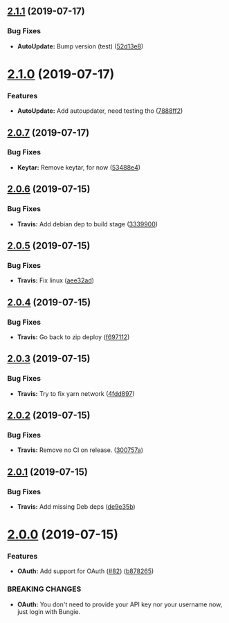 ## [2.1.1](https://github.com/brakacai/discord-ghost/compare/v2.1.0...v2.1.1) (2019-07-17)


### Bug Fixes

* **AutoUpdate:** Bump version (test) ([52d13e8](https://github.com/brakacai/discord-ghost/commit/52d13e8))

# [2.1.0](https://github.com/brakacai/discord-ghost/compare/v2.0.7...v2.1.0) (2019-07-17)


### Features

* **AutoUpdate:** Add autoupdater, need testing tho ([7888ff2](https://github.com/brakacai/discord-ghost/commit/7888ff2))

## [2.0.7](https://github.com/brakacai/discord-ghost/compare/v2.0.6...v2.0.7) (2019-07-17)


### Bug Fixes

* **Keytar:** Remove keytar, for now ([53488e4](https://github.com/brakacai/discord-ghost/commit/53488e4))

## [2.0.6](https://github.com/brakacai/discord-ghost/compare/v2.0.5...v2.0.6) (2019-07-15)


### Bug Fixes

* **Travis:** Add debian dep to build stage ([3339900](https://github.com/brakacai/discord-ghost/commit/3339900))

## [2.0.5](https://github.com/brakacai/discord-ghost/compare/v2.0.4...v2.0.5) (2019-07-15)


### Bug Fixes

* **Travis:** Fix linux ([aee32ad](https://github.com/brakacai/discord-ghost/commit/aee32ad))

## [2.0.4](https://github.com/brakacai/discord-ghost/compare/v2.0.3...v2.0.4) (2019-07-15)


### Bug Fixes

* **Travis:** Go back to zip deploy ([f697112](https://github.com/brakacai/discord-ghost/commit/f697112))

## [2.0.3](https://github.com/brakacai/discord-ghost/compare/v2.0.2...v2.0.3) (2019-07-15)


### Bug Fixes

* **Travis:** Try to fix yarn network ([4fdd897](https://github.com/brakacai/discord-ghost/commit/4fdd897))

## [2.0.2](https://github.com/brakacai/discord-ghost/compare/v2.0.1...v2.0.2) (2019-07-15)


### Bug Fixes

* **Travis:** Remove no CI on release. ([300757a](https://github.com/brakacai/discord-ghost/commit/300757a))

## [2.0.1](https://github.com/brakacai/discord-ghost/compare/v2.0.0...v2.0.1) (2019-07-15)


### Bug Fixes

* **Travis:** Add missing Deb deps ([de9e35b](https://github.com/brakacai/discord-ghost/commit/de9e35b))

# [2.0.0](https://github.com/brakacai/discord-ghost/compare/v1.2.1...v2.0.0) (2019-07-15)


### Features

* **OAuth:** Add support for OAuth ([#82](https://github.com/brakacai/discord-ghost/issues/82)) ([b878265](https://github.com/brakacai/discord-ghost/commit/b878265))


### BREAKING CHANGES

* **OAuth:** You don't need to provide your API key nor your username now, just login with Bungie.
